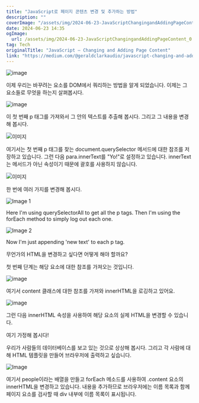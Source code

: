 ```yaml
---
title: "JavaScript로 페이지 콘텐츠 변경 및 추가하는 방법"
description: ""
coverImage: "/assets/img/2024-06-23-JavaScriptChangingandAddingPageContent_0.png"
date: 2024-06-23 14:35
ogImage: 
  url: /assets/img/2024-06-23-JavaScriptChangingandAddingPageContent_0.png
tag: Tech
originalTitle: "JavaScript — Changing and Adding Page Content"
link: "https://medium.com/@geraldclarkaudio/javascript-changing-and-adding-page-content-deba762969b8"
---
```



![image](/assets/img/2024-06-23-JavaScriptChangingandAddingPageContent_0.png)

이제 우리는 바꾸려는 요소를 DOM에서 쿼리하는 방법을 알게 되었습니다. 이제는 그 요소들로 무엇을 하는지 살펴봅시다.

![image](/assets/img/2024-06-23-JavaScriptChangingandAddingPageContent_1.png)

이 첫 번째 p 태그를 가져와서 그 안의 텍스트를 추출해 봅시다. 그리고 그 내용을 변경해 봅시다.

<div class="content-ad"></div>

![이미지](/assets/img/2024-06-23-JavaScriptChangingandAddingPageContent_2.png)

여기서는 첫 번째 p 태그를 찾는 document.querySelector 메서드에 대한 참조를 저장하고 있습니다. 그런 다음 para.innerText를 "Yo!"로 설정하고 있습니다. innerText는 메서드가 아닌 속성이기 때문에 괄호를 사용하지 않습니다.

![이미지](/assets/img/2024-06-23-JavaScriptChangingandAddingPageContent_3.png)

한 번에 여러 가지를 변경해 봅시다.

<div class="content-ad"></div>


![Image 1](/assets/img/2024-06-23-JavaScriptChangingandAddingPageContent_4.png)

Here I'm using querySelectorAll to get all the p tags. Then I'm using the forEach method to simply log out each one.

![Image 2](/assets/img/2024-06-23-JavaScriptChangingandAddingPageContent_5.png)

Now I'm just appending 'new text' to each p tag.


<div class="content-ad"></div>

무언가의 HTML을 변경하고 싶다면 어떻게 해야 할까요?

첫 번째 단계는 해당 요소에 대한 참조를 가져오는 것입니다.

![image](/assets/img/2024-06-23-JavaScriptChangingandAddingPageContent_6.png)

여기서 content 클래스에 대한 참조를 가져와 innerHTML을 로깅하고 있어요.

<div class="content-ad"></div>


![image](/assets/img/2024-06-23-JavaScriptChangingandAddingPageContent_7.png)

그런 다음 innerHTML 속성을 사용하여 해당 요소의 실제 HTML을 변경할 수 있습니다.

여기 가정해 봅시다!

우리가 사람들의 데이터베이스를 보고 있는 것으로 상상해 봅시다. 그리고 각 사람에 대해 HTML 템플릿을 만들어 브라우저에 출력하고 싶습니다.


<div class="content-ad"></div>


![Image](https://miro.medium.com/v2/resize:fit:1400/1*Esh6L4NcymzAF3vIW5MQfw.gif)

여기서 people이라는 배열을 만들고 forEach 메소드를 사용하여 .content 요소의 innerHTML을 변경하고 있습니다. 내용을 추가하므로 브라우저에는 이름 목록과 함께 페이지 요소를 검사할 때 div 내부에 이름 목록이 표시됩니다.
